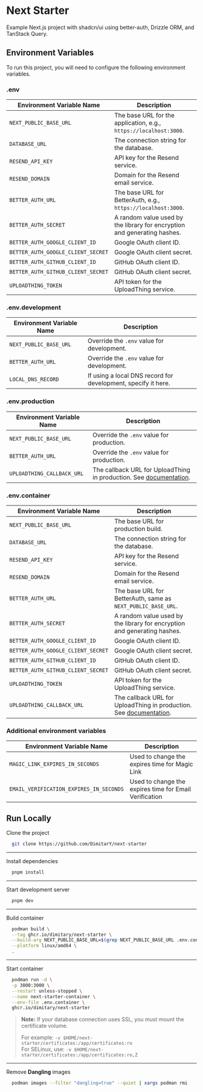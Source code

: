 # Next Starter

Example Next.js project with shadcn/ui using better-auth, Drizzle ORM, and TanStack Query.

## Environment Variables

To run this project, you will need to configure the following environment variables.

### .env

| Environment Variable Name          | Description                                                              |
| ---------------------------------- | ------------------------------------------------------------------------ |
| `NEXT_PUBLIC_BASE_URL`             | The base URL for the application, e.g., `https://localhost:3000`.        |
| `DATABASE_URL`                     | The connection string for the database.                                  |
| `RESEND_API_KEY`                   | API key for the Resend service.                                          |
| `RESEND_DOMAIN`                    | Domain for the Resend email service.                                     |
| `BETTER_AUTH_URL`                  | The base URL for BetterAuth, e.g., `https://localhost:3000`.             |
| `BETTER_AUTH_SECRET`               | A random value used by the library for encryption and generating hashes. |
| `BETTER_AUTH_GOOGLE_CLIENT_ID`     | Google OAuth client ID.                                                  |
| `BETTER_AUTH_GOOGLE_CLIENT_SECRET` | Google OAuth client secret.                                              |
| `BETTER_AUTH_GITHUB_CLIENT_ID`     | GitHub OAuth client ID.                                                  |
| `BETTER_AUTH_GITHUB_CLIENT_SECRET` | GitHub OAuth client secret.                                              |
| `UPLOADTHING_TOKEN`                | API token for the UploadThing service.                                   |

### .env.development

| Environment Variable Name | Description                                                   |
| ------------------------- | ------------------------------------------------------------- |
| `NEXT_PUBLIC_BASE_URL`    | Override the `.env` value for development.                    |
| `BETTER_AUTH_URL`         | Override the `.env` value for development.                    |
| `LOCAL_DNS_RECORD`        | If using a local DNS record for development, specify it here. |

### .env.production

| Environment Variable Name  | Description                                                                                                                                                  |
| -------------------------- | ------------------------------------------------------------------------------------------------------------------------------------------------------------ |
| `NEXT_PUBLIC_BASE_URL`     | Override the `.env` value for production.                                                                                                                    |
| `BETTER_AUTH_URL`          | Override the `.env` value for production.                                                                                                                    |
| `UPLOADTHING_CALLBACK_URL` | The callback URL for UploadThing in production. See [documentation](https://docs.uploadthing.com/faq#my-callback-runs-in-development-but-not-in-production). |

### .env.container

| Environment Variable Name          | Description                                                                                                                                                  |
| ---------------------------------- | ------------------------------------------------------------------------------------------------------------------------------------------------------------ |
| `NEXT_PUBLIC_BASE_URL`             | The base URL for production build.                                                                                                                           |
| `DATABASE_URL`                     | The connection string for the database.                                                                                                                      |
| `RESEND_API_KEY`                   | API key for the Resend service.                                                                                                                              |
| `RESEND_DOMAIN`                    | Domain for the Resend email service.                                                                                                                         |
| `BETTER_AUTH_URL`                  | The base URL for BetterAuth, same as `NEXT_PUBLIC_BASE_URL`.                                                                                                 |
| `BETTER_AUTH_SECRET`               | A random value used by the library for encryption and generating hashes.                                                                                     |
| `BETTER_AUTH_GOOGLE_CLIENT_ID`     | Google OAuth client ID.                                                                                                                                      |
| `BETTER_AUTH_GOOGLE_CLIENT_SECRET` | Google OAuth client secret.                                                                                                                                  |
| `BETTER_AUTH_GITHUB_CLIENT_ID`     | GitHub OAuth client ID.                                                                                                                                      |
| `BETTER_AUTH_GITHUB_CLIENT_SECRET` | GitHub OAuth client secret.                                                                                                                                  |
| `UPLOADTHING_TOKEN`                | API token for the UploadThing service.                                                                                                                       |
| `UPLOADTHING_CALLBACK_URL`         | The callback URL for UploadThing in production. See [documentation](https://docs.uploadthing.com/faq#my-callback-runs-in-development-but-not-in-production). |

### Additional environment variables

| Environment Variable Name               | Description                                            |
| --------------------------------------- | ------------------------------------------------------ |
| `MAGIC_LINK_EXPIRES_IN_SECONDS`         | Used to change the expires time for Magic Link         |
| `EMAIL_VERIFICATION_EXPIRES_IN_SECONDS` | Used to change the expires time for Email Verification |

## Run Locally

Clone the project

```bash
  git clone https://github.com/DimitarY/next-starter
```

---

Install dependencies

```bash
  pnpm install
```

---

Start development server

```bash
  pnpm dev
```

---

Build container

```bash
  podman build \
  --tag ghcr.io/dimitary/next-starter \
  --build-arg NEXT_PUBLIC_BASE_URL=$(grep NEXT_PUBLIC_BASE_URL .env.container | cut -d '=' -f2) \
  --platform linux/amd64 \
  .
```

---

Start container

```bash
  podman run -d \
  -p 3000:3000 \
  --restart unless-stopped \
  --name next-starter-container \
  --env-file .env.container \
  ghcr.io/dimitary/next-starter
```

> **Note:** If your database connection uses SSL, you must mount the certificate volume.
>
> For example: `-v $HOME/next-starter/certificates:/app/certificates:ro`<br>
> For SELinux, use: `-v $HOME/next-starter/certificates:/app/certificates:ro,Z`

---

Remove **Dangling** images

```bash
  podman images --filter "dangling=true" --quiet | xargs podman rmi
```
